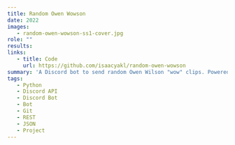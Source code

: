 ```yaml
---
title: Random Owen Wowson
date: 2022
images:
   - random-owen-wowson-ss1-cover.jpg
role: ""
results:
links:
   - title: Code
     url: https://github.com/isaacyakl/random-owen-wowson
summary: 'A Discord bot to send random Owen Wilson "wow" clips. Powered by the Owen Wilson Wow API. This bot is written using the hikari and hikari-lightbulb Python libraries for Discord. It features a small HTTPServer for checking the "up" status of the bot which is designed for use with free services where the bot needs to be "pinged" to keep it alive.'
tags:
   - Python
   - Discord API
   - Discord Bot
   - Bot
   - Git
   - REST
   - JSON
   - Project
---
```

